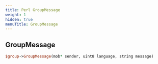 ```yaml
---
title: Perl GroupMessage
weight: 1
hidden: true
menuTitle: GroupMessage
---
```

## GroupMessage
```perl
$group->GroupMessage(mob* sender, uint8 language, string message)
```